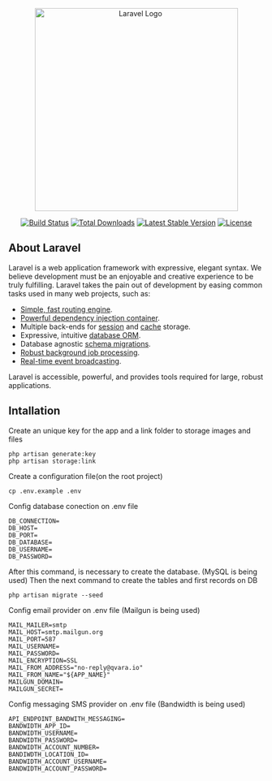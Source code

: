 <p align="center"><a href="https://laravel.com" target="_blank"><img src="https://raw.githubusercontent.com/laravel/art/master/logo-lockup/5%20SVG/2%20CMYK/1%20Full%20Color/laravel-logolockup-cmyk-red.svg" width="400" alt="Laravel Logo"></a></p>

<p align="center">
<a href="https://travis-ci.org/laravel/framework"><img src="https://travis-ci.org/laravel/framework.svg" alt="Build Status"></a>
<a href="https://packagist.org/packages/laravel/framework"><img src="https://img.shields.io/packagist/dt/laravel/framework" alt="Total Downloads"></a>
<a href="https://packagist.org/packages/laravel/framework"><img src="https://img.shields.io/packagist/v/laravel/framework" alt="Latest Stable Version"></a>
<a href="https://packagist.org/packages/laravel/framework"><img src="https://img.shields.io/packagist/l/laravel/framework" alt="License"></a>
</p>

## About Laravel

Laravel is a web application framework with expressive, elegant syntax. We believe development must be an enjoyable and creative experience to be truly fulfilling. Laravel takes the pain out of development by easing common tasks used in many web projects, such as:

- [Simple, fast routing engine](https://laravel.com/docs/routing).
- [Powerful dependency injection container](https://laravel.com/docs/container).
- Multiple back-ends for [session](https://laravel.com/docs/session) and [cache](https://laravel.com/docs/cache) storage.
- Expressive, intuitive [database ORM](https://laravel.com/docs/eloquent).
- Database agnostic [schema migrations](https://laravel.com/docs/migrations).
- [Robust background job processing](https://laravel.com/docs/queues).
- [Real-time event broadcasting](https://laravel.com/docs/broadcasting).

Laravel is accessible, powerful, and provides tools required for large, robust applications.

## Intallation


Create an unique key for the app and a link folder to storage images and files
```
php artisan generate:key
php artisan storage:link
```

Create a configuration file(on the root project)
```
cp .env.example .env
```

Config database conection on .env file
```
DB_CONNECTION=
DB_HOST=
DB_PORT=
DB_DATABASE=
DB_USERNAME=
DB_PASSWORD=
```

After this command, is necessary to create the database. (MySQL is being used)
Then the next command to create the tables and first records on DB
```
php artisan migrate --seed
```

Config email provider on .env file (Mailgun is being used)
```
MAIL_MAILER=smtp
MAIL_HOST=smtp.mailgun.org
MAIL_PORT=587
MAIL_USERNAME=
MAIL_PASSWORD=
MAIL_ENCRYPTION=SSL
MAIL_FROM_ADDRESS="no-reply@qvara.io"
MAIL_FROM_NAME="${APP_NAME}"
MAILGUN_DOMAIN=
MAILGUN_SECRET=
```

Config messaging SMS provider on .env file (Bandwidth is being used)
```
API_ENDPOINT_BANDWITH_MESSAGING=
BANDWIDTH_APP_ID=
BANDWIDTH_USERNAME=
BANDWIDTH_PASSWORD=
BANDWIDTH_ACCOUNT_NUMBER=
BANDIWDTH_LOCATION_ID=
BANDWIDTH_ACCOUNT_USERNAME=
BANDWIDTH_ACCOUNT_PASSWORD=
```
